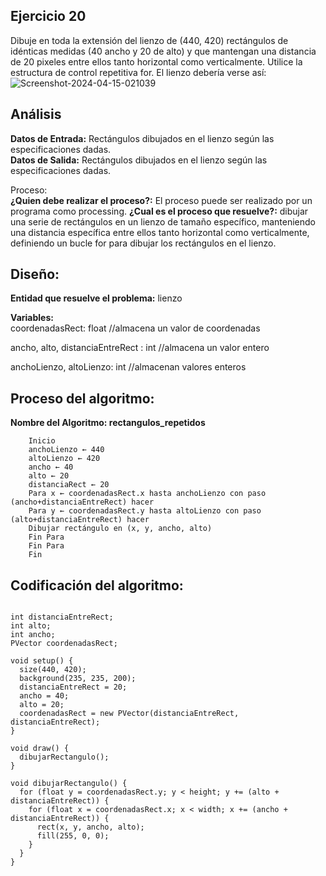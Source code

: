 ## Ejercicio 20

Dibuje en toda la extensión del lienzo de (440, 420) rectángulos de idénticas medidas (40 ancho y 20 de alto) y que mantengan una distancia de 20 pixeles entre ellos tanto horizontal como verticalmente. Utilice la estructura de control repetitiva for. El lienzo debería verse así: </br>
<img src="https://i.ibb.co/6g0DjmY/Screenshot-2024-04-15-021039.png" alt="Screenshot-2024-04-15-021039" border="0"> </br>

## Análisis </br> 
**Datos de Entrada:** Rectángulos dibujados en el lienzo según las especificaciones dadas. </br>
**Datos de Salida:** Rectángulos dibujados en el lienzo según las especificaciones dadas. 	 

Proceso:  
**¿Quien debe realizar el proceso?:** El proceso puede ser realizado por un programa como processing. 
**¿Cual es el proceso que resuelve?:** dibujar una serie de rectángulos en un lienzo de tamaño específico, manteniendo una distancia específica entre ellos tanto horizontal como verticalmente, definiendo un bucle for para dibujar los rectángulos en el lienzo.
 </br>

## Diseño: 

**Entidad que resuelve el problema:** lienzo 

**Variables:**  
coordenadasRect: float //almacena un valor de coordenadas 

ancho, alto, distanciaEntreRect : int //almacena un valor entero 

anchoLienzo, altoLienzo: int //almacenan valores enteros 

 


## Proceso del algoritmo:</br>
**Nombre del Algoritmo: rectangulos_repetidos**</br>

```
    Inicio
    anchoLienzo ← 440
    altoLienzo ← 420
    ancho ← 40
    alto ← 20
    distanciaRect ← 20
    Para x ← coordenadasRect.x hasta anchoLienzo con paso (ancho+distanciaEntreRect) hacer
    Para y ← coordenadasRect.y hasta altoLienzo con paso (alto+distanciaEntreRect) hacer
    Dibujar rectángulo en (x, y, ancho, alto)
    Fin Para
    Fin Para
    Fin
```

## Codificación del algoritmo:

```

int distanciaEntreRect;
int alto;
int ancho;
PVector coordenadasRect;

void setup() {
  size(440, 420);
  background(235, 235, 200);
  distanciaEntreRect = 20;
  ancho = 40;
  alto = 20;
  coordenadasRect = new PVector(distanciaEntreRect, distanciaEntreRect);
}

void draw() {
  dibujarRectangulo();
}

void dibujarRectangulo() {
  for (float y = coordenadasRect.y; y < height; y += (alto + distanciaEntreRect)) {
    for (float x = coordenadasRect.x; x < width; x += (ancho + distanciaEntreRect)) {
      rect(x, y, ancho, alto);
      fill(255, 0, 0);
    }
  }
}

```




